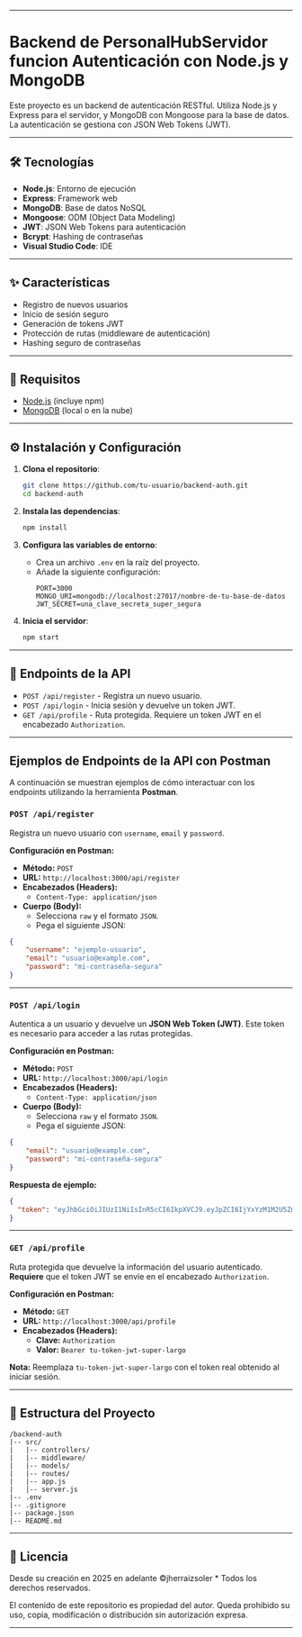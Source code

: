 
-----

# Backend de PersonalHubServidor funcion Autenticación con Node.js y MongoDB

Este proyecto es un backend de autenticación RESTful. Utiliza Node.js y Express para el servidor, y MongoDB con Mongoose para la base de datos. La autenticación se gestiona con JSON Web Tokens (JWT).

-----

## 🛠️ Tecnologías

  * **Node.js**: Entorno de ejecución
  * **Express**: Framework web
  * **MongoDB**: Base de datos NoSQL
  * **Mongoose**: ODM (Object Data Modeling)
  * **JWT**: JSON Web Tokens para autenticación
  * **Bcrypt**: Hashing de contraseñas
  * **Visual Studio Code**: IDE

-----

## ✨ Características

  * Registro de nuevos usuarios
  * Inicio de sesión seguro
  * Generación de tokens JWT
  * Protección de rutas (middleware de autenticación)
  * Hashing seguro de contraseñas

-----

## 🚀 Requisitos

  * [Node.js](https://nodejs.org/) (incluye npm)
  * [MongoDB](https://www.mongodb.com/) (local o en la nube)

-----

## ⚙️ Instalación y Configuración

1.  **Clona el repositorio**:

    ```bash
    git clone https://github.com/tu-usuario/backend-auth.git
    cd backend-auth
    ```

2.  **Instala las dependencias**:

    ```bash
    npm install
    ```

3.  **Configura las variables de entorno**:

      * Crea un archivo `.env` en la raíz del proyecto.
      * Añade la siguiente configuración:
        ```env
        PORT=3000
        MONGO_URI=mongodb://localhost:27017/nombre-de-tu-base-de-datos
        JWT_SECRET=una_clave_secreta_super_segura
        ```

4.  **Inicia el servidor**:

    ```bash
    npm start
    ```

-----

## 📍 Endpoints de la API

  * `POST /api/register` - Registra un nuevo usuario.
  * `POST /api/login` - Inicia sesión y devuelve un token JWT.
  * `GET /api/profile` - Ruta protegida. Requiere un token JWT en el encabezado `Authorization`.

---

##  Ejemplos de Endpoints de la API con Postman

A continuación se muestran ejemplos de cómo interactuar con los endpoints utilizando la herramienta **Postman**.

### `POST /api/register`

Registra un nuevo usuario con `username`, `email` y `password`.

**Configuración en Postman:**

* **Método:** `POST`
* **URL:** `http://localhost:3000/api/register`
* **Encabezados (Headers):**
    * `Content-Type: application/json`
* **Cuerpo (Body):**
    * Selecciona `raw` y el formato `JSON`.
    * Pega el siguiente JSON:

```json
{
    "username": "ejemplo-usuario",
    "email": "usuario@example.com",
    "password": "mi-contraseña-segura"
}
```

---

### `POST /api/login`

Autentica a un usuario y devuelve un **JSON Web Token (JWT)**. Este token es necesario para acceder a las rutas protegidas.

**Configuración en Postman:**

* **Método:** `POST`
* **URL:** `http://localhost:3000/api/login`
* **Encabezados (Headers):**
    * `Content-Type: application/json`
* **Cuerpo (Body):**
    * Selecciona `raw` y el formato `JSON`.
    * Pega el siguiente JSON:

```json
{
    "email": "usuario@example.com",
    "password": "mi-contraseña-segura"
}
```

**Respuesta de ejemplo:**

```json
{
  "token": "eyJhbGciOiJIUzI1NiIsInR5cCI6IkpXVCJ9.eyJpZCI6IjYxYzM1M2U5ZmE0YzgxMjMzYzU0N2UzNyIsImlhdCI6MTYyODk3NDMzOH0.tu-token-jwt-super-largo"
}
```

---

### `GET /api/profile`

Ruta protegida que devuelve la información del usuario autenticado. **Requiere** que el token JWT se envíe en el encabezado `Authorization`.

**Configuración en Postman:**

* **Método:** `GET`
* **URL:** `http://localhost:3000/api/profile`
* **Encabezados (Headers):**
    * **Clave:** `Authorization`
    * **Valor:** `Bearer tu-token-jwt-super-largo`

**Nota:** Reemplaza `tu-token-jwt-super-largo` con el token real obtenido al iniciar sesión.

---


## 📂 Estructura del Proyecto

```
/backend-auth
|-- src/
|   |-- controllers/
|   |-- middleware/
|   |-- models/
|   |-- routes/
|   |-- app.js
|   |-- server.js
|-- .env
|-- .gitignore
|-- package.json
|-- README.md
```
---
## 📄 Licencia

 Desde su creación en 2025 en adelante ©jherraizsoler   * Todos los derechos reservados.

El contenido de este repositorio es propiedad del autor. Queda prohibido su uso, copia, modificación o distribución sin autorización expresa.

---

